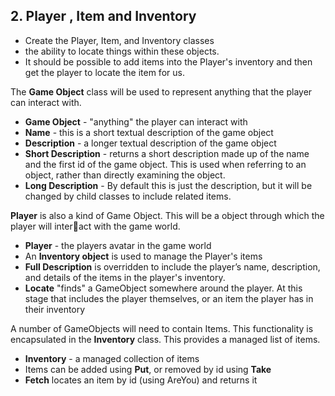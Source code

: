## 2. Player , Item and Inventory

- Create the Player, Item, and Inventory classes 
- the ability to locate things within these objects. 
- It should be possible to add items into the Player's inventory and then get the player to locate the item for us.


The **Game Object** class will be used to represent anything that the player can interact with. 

- **Game Object** - "anything" the player can interact with
- **Name** - this is a short textual description of the game object
- **Description** - a longer textual description of the game object
- **Short Description** - returns a short description made up of the name and the first id of 
the game object. This is used when referring to an object, rather than directly examining the object.
- **Long Description** - By default this is just the description, but it will be changed by child 
classes to include related items.

**Player** is also a kind of Game Object. This will be a object through which the player will interact with the game world. 
- **Player** - the players avatar in the game world
- An **Inventory object** is used to manage the Player's items
- **Full Description** is overridden to include the player’s name, description, and details of 
the items in the player's inventory.
- **Locate** "finds" a GameObject somewhere around the player. At this stage that includes 
the player themselves, or an item the player has in their inventory

A number of GameObjects will need to contain Items. This functionality is encapsulated in the 
**Inventory** class. This provides a managed list of items.
- **Inventory** - a managed collection of items
- Items can be added using **Put**, or removed by id using **Take**
- **Fetch** locates an item by id (using AreYou) and returns it
